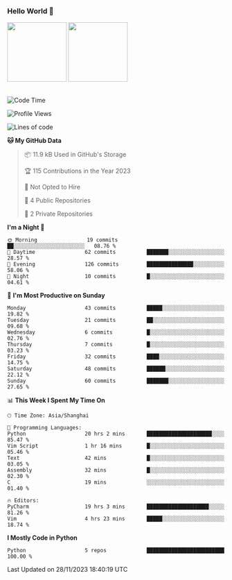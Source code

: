 ### Hello World 👋
<img align="" height="137px" src="https://github-readme-stats.vercel.app/api?username=myhMARS&hide_title=true&hide_border=true&show_icons=trueline_height=21&text_color=000&icon_color=000&bg_color=0,ea6161,ffc64d,fffc4d,52fa5a&theme=graywhite" /> </div>
<img align="" height="137px" src="https://github-readme-stats-git-masterrstaa-rickstaa.vercel.app/api/top-langs/?username=myhMARS&hide_title=true&hide_border=true&layout=compact&langs_count=6&text_color=000&icon_color=fff&bg_color=0,52fa5a,4dfcff,c64dff&theme=graywhite" /><br><br>

<!--START_SECTION:waka-->
![Code Time](http://img.shields.io/badge/Code%20Time-71%20hrs%2048%20mins-blue)

![Profile Views](http://img.shields.io/badge/Profile%20Views-1-blue)

![Lines of code](https://img.shields.io/badge/From%20Hello%20World%20I%27ve%20Written-11.8%20thousand%20lines%20of%20code-blue)

**🐱 My GitHub Data** 

> 📦 11.9 kB Used in GitHub's Storage 
 > 
> 🏆 115 Contributions in the Year 2023
 > 
> 🚫 Not Opted to Hire
 > 
> 📜 4 Public Repositories 
 > 
> 🔑 2 Private Repositories 
 > 
**I'm a Night 🦉** 

```text
🌞 Morning                19 commits          ██░░░░░░░░░░░░░░░░░░░░░░░   08.76 % 
🌆 Daytime                62 commits          ███████░░░░░░░░░░░░░░░░░░   28.57 % 
🌃 Evening                126 commits         ███████████████░░░░░░░░░░   58.06 % 
🌙 Night                  10 commits          █░░░░░░░░░░░░░░░░░░░░░░░░   04.61 % 
```
📅 **I'm Most Productive on Sunday** 

```text
Monday                   43 commits          █████░░░░░░░░░░░░░░░░░░░░   19.82 % 
Tuesday                  21 commits          ██░░░░░░░░░░░░░░░░░░░░░░░   09.68 % 
Wednesday                6 commits           █░░░░░░░░░░░░░░░░░░░░░░░░   02.76 % 
Thursday                 7 commits           █░░░░░░░░░░░░░░░░░░░░░░░░   03.23 % 
Friday                   32 commits          ████░░░░░░░░░░░░░░░░░░░░░   14.75 % 
Saturday                 48 commits          ██████░░░░░░░░░░░░░░░░░░░   22.12 % 
Sunday                   60 commits          ███████░░░░░░░░░░░░░░░░░░   27.65 % 
```


📊 **This Week I Spent My Time On** 

```text
🕑︎ Time Zone: Asia/Shanghai

💬 Programming Languages: 
Python                   20 hrs 2 mins       █████████████████████░░░░   85.47 % 
Vim Script               1 hr 16 mins        █░░░░░░░░░░░░░░░░░░░░░░░░   05.46 % 
Text                     42 mins             █░░░░░░░░░░░░░░░░░░░░░░░░   03.05 % 
Assembly                 32 mins             █░░░░░░░░░░░░░░░░░░░░░░░░   02.30 % 
C                        19 mins             ░░░░░░░░░░░░░░░░░░░░░░░░░   01.40 % 

🔥 Editors: 
PyCharm                  19 hrs 3 mins       ████████████████████░░░░░   81.26 % 
Vim                      4 hrs 23 mins       █████░░░░░░░░░░░░░░░░░░░░   18.74 % 
```

**I Mostly Code in Python** 

```text
Python                   5 repos             █████████████████████████   100.00 % 
```




 Last Updated on 28/11/2023 18:40:19 UTC
<!--END_SECTION:waka-->

<!--
**myhMARS/myhMARS** is a ✨ _special_ ✨ repository because its `README.md` (this file) appears on your GitHub profile.

Here are some ideas to get you started:

- 🔭 I’m currently working on ...
- 🌱 I’m currently learning ...
- 👯 I’m looking to collaborate on ...
- 🤔 I’m looking for help with ...
- 💬 Ask me about ...
- 📫 How to reach me: ...
- 😄 Pronouns: ...
- ⚡ Fun fact: ...
-->

